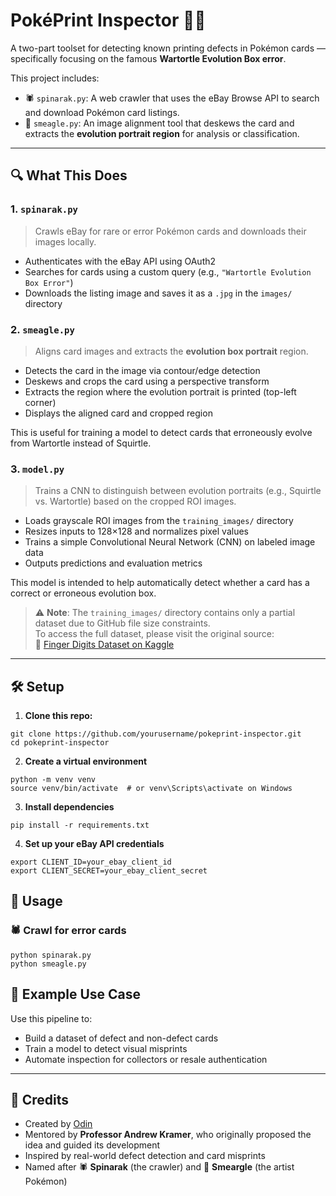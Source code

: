 # PokéPrint Inspector 🧠🎴

A two-part toolset for detecting known printing defects in Pokémon cards — specifically focusing on the famous **Wartortle Evolution Box error**.

This project includes:

- 🕷️ `spinarak.py`: A web crawler that uses the eBay Browse API to search and download Pokémon card listings.
- 🎨 `smeagle.py`: An image alignment tool that deskews the card and extracts the **evolution portrait region** for analysis or classification.

---

## 🔍 What This Does

### 1. `spinarak.py`
> Crawls eBay for rare or error Pokémon cards and downloads their images locally.

- Authenticates with the eBay API using OAuth2
- Searches for cards using a custom query (e.g., `"Wartortle Evolution Box Error"`)
- Downloads the listing image and saves it as a `.jpg` in the `images/` directory

### 2. `smeagle.py`
> Aligns card images and extracts the **evolution box portrait** region.

- Detects the card in the image via contour/edge detection
- Deskews and crops the card using a perspective transform
- Extracts the region where the evolution portrait is printed (top-left corner)
- Displays the aligned card and cropped region

This is useful for training a model to detect cards that erroneously evolve from Wartortle instead of Squirtle.

### 3. `model.py`
> Trains a CNN to distinguish between evolution portraits (e.g., Squirtle vs. Wartortle) based on the cropped ROI images.

- Loads grayscale ROI images from the `training_images/` directory
- Resizes inputs to 128×128 and normalizes pixel values
- Trains a simple Convolutional Neural Network (CNN) on labeled image data
- Outputs predictions and evaluation metrics

This model is intended to help automatically detect whether a card has a correct or erroneous evolution box.

> ⚠️ **Note**: The `training_images/` directory contains only a partial dataset due to GitHub file size constraints.  
To access the full dataset, please visit the original source:  
🔗 [Finger Digits Dataset on Kaggle](https://www.kaggle.com/datasets/roshea6/finger-digits-05)

---

## 🛠️ Setup

1. **Clone this repo:**

```
git clone https://github.com/yourusername/pokeprint-inspector.git
cd pokeprint-inspector
```

2. **Create a virtual environment**

```
python -m venv venv
source venv/bin/activate  # or venv\Scripts\activate on Windows
```

3. **Install dependencies**
```
pip install -r requirements.txt
```

4. **Set up your eBay API credentials**
```
export CLIENT_ID=your_ebay_client_id
export CLIENT_SECRET=your_ebay_client_secret
```

## 🚀 Usage

### 🕷️ Crawl for error cards

```
python spinarak.py
python smeagle.py
```

## 🧪 Example Use Case

Use this pipeline to:

- Build a dataset of defect and non-defect cards  
- Train a model to detect visual misprints  
- Automate inspection for collectors or resale authentication  

---

## 🧙 Credits

- Created by [Odin](https://github.com/HeIsOdin)  
- Mentored by **Professor Andrew Kramer**, who originally proposed the idea and guided its development  
- Inspired by real-world defect detection and card misprints  
- Named after 🕷️ **Spinarak** (the crawler) and 🎨 **Smeargle** (the artist Pokémon)  
 

